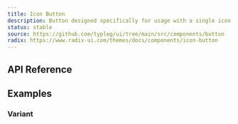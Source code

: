 ```yaml
---
title: Icon Button
description: Button designed specifically for usage with a single icon.
status: stable
source: https://github.com/typlog/ui/tree/main/src/components/button
radix: https://www.radix-ui.com/themes/docs/components/icon-button
---
```


<Example name="icon-button/Overview.vue" variant="hide" />

## API Reference

<PropsTable name="IconButton" />

## Examples

### Variant

<Example name="icon-button/Variant.vue" />

